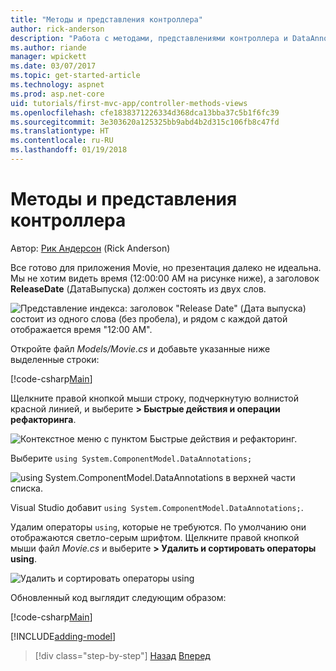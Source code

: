 ```yaml
---
title: "Методы и представления контроллера"
author: rick-anderson
description: "Работа с методами, представлениями контроллера и DataAnnotations"
ms.author: riande
manager: wpickett
ms.date: 03/07/2017
ms.topic: get-started-article
ms.technology: aspnet
ms.prod: asp.net-core
uid: tutorials/first-mvc-app/controller-methods-views
ms.openlocfilehash: cfe1838371226334d368dca13bba37c5b1f6fc39
ms.sourcegitcommit: 3e303620a125325bb9abd4b2d315c106fb8c47fd
ms.translationtype: HT
ms.contentlocale: ru-RU
ms.lasthandoff: 01/19/2018
---
```

# <a name="controller-methods-and-views"></a>Методы и представления контроллера

Автор: [Рик Андерсон](https://twitter.com/RickAndMSFT) (Rick Anderson)

Все готово для приложения Movie, но презентация далеко не идеальна. Мы не хотим видеть время (12:00:00 AM на рисунке ниже), а заголовок **ReleaseDate** (ДатаВыпуска) должен состоять из двух слов.

![Представление индекса: заголовок "Release Date" (Дата выпуска) состоит из одного слова (без пробела), и рядом с каждой датой отображается время "12:00 AM".](working-with-sql/_static/m55.png)

Откройте файл *Models/Movie.cs* и добавьте указанные ниже выделенные строки:

[!code-csharp[Main](start-mvc/sample/MvcMovie/Models/MovieDateWithExtraUsings.cs?name=snippet_1&highlight=13-14)]

Щелкните правой кнопкой мыши строку, подчеркнутую волнистой красной линией, и выберите **> Быстрые действия и операции рефакторинга**.

  ![Контекстное меню с пунктом **Быстрые действия и рефакторинг**.](controller-methods-views/_static/qa.png)


Выберите `using System.ComponentModel.DataAnnotations;`

  ![using System.ComponentModel.DataAnnotations в верхней части списка.](controller-methods-views/_static/da.png)

  Visual Studio добавит `using System.ComponentModel.DataAnnotations;`.

Удалим операторы `using`, которые не требуются. По умолчанию они отображаются светло-серым шрифтом. Щелкните правой кнопкой мыши файл *Movie.cs* и выберите **> Удалить и сортировать операторы using**.

![Удалить и сортировать операторы using](controller-methods-views/_static/rm.png)

Обновленный код выглядит следующим образом:

[!code-csharp[Main](./start-mvc/sample/MvcMovie/Models/MovieDate.cs?name=snippet_1)]

<!-- include start -->

[!INCLUDE[adding-model](../../includes/mvc-intro/controller-methods-views.md)]

>[!div class="step-by-step"]
[Назад](working-with-sql.md)
[Вперед](search.md)  
